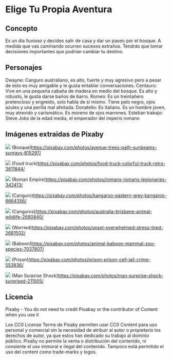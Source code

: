 # Elige Tu Propia Aventura
## Concepto
Es un día lluvioso y decides salir de casa y dar un paseo por el bosque. A medida que vas caminando ocurren sucesos extraños. Tendrás que tomar decisiones importantes que podrían cambiar tu destino. 

## Personajes
Dwayne: Canguro australiano, es alto, fuerte y muy agresivo pero a pesar de esto es muy amigable y le gusta entablar conversaciones.
Centauro: Vive en una pequeña cabaña de madera en medio del bosque. Es alto y robusto, le gusta darse baños de barro.
Romeo: Es un treintañero pretencioso y engreido, solo habla de sí mismo. Tiene pelo negro, ojos azules y una perilla mal afeitada.
Donatello: Es italiano. Es un hombre joven, muy atrevido y carismático. Es moreno de ojos marrones.
Esteban trabajo: Steve Jobs de la edad media, el emperador del imperio romano

## Imágenes extraidas de Pixaby
![](https://pixabay.com/photos/avenue-trees-path-sunbeams-sunrays-815297/)
(Bosque)https://pixabay.com/photos/avenue-trees-path-sunbeams-sunrays-815297/

![](https://pixabay.com/photos/food-truck-colorful-truck-retro-3611844/)
(Food truck)https://pixabay.com/photos/food-truck-colorful-truck-retro-3611844/

![](https://pixabay.com/photos/romans-romans-legionaries-342413/)
(Roman Empire)https://pixabay.com/photos/romans-romans-legionaries-342413/

![](https://pixabay.com/photos/kangaroo-eastern-grey-kangaroo-6664356/)
(Canguro)https://pixabay.com/photos/kangaroo-eastern-grey-kangaroo-6664356/

![](https://pixabay.com/photos/australia-brisbane-animal-wildlife-2680840/)
(Canguros)https://pixabay.com/photos/australia-brisbane-animal-wildlife-2680840/

![](https://pixabay.com/photos/upset-overwhelmed-stress-tired-2681502/)
(Worried)https://pixabay.com/photos/upset-overwhelmed-stress-tired-2681502/

![](https://pixabay.com/photos/animal-baboon-mammal-zoo-species-7037807/)
(Baboon)https://pixabay.com/photos/animal-baboon-mammal-zoo-species-7037807/

![](https://pixabay.com/photos/prison-prison-cell-jail-crime-553836/)
(Prison)https://pixabay.com/photos/prison-prison-cell-jail-crime-553836/

![](https://pixabay.com/photos/man-surprise-shock-surprised-211505/)
(Man Surprise Shock)https://pixabay.com/photos/man-surprise-shock-surprised-211505/

## Licencia
Pixaby - You do not need to credit Pixabay or the contributor of Content when you use it

Los CC0 License Terms de Pixaby permiten usar CC0 Content para uso personal y comercial sin la necesidad de atribuir al autor o propietario los derechos de autor, ya que estos han dedicado su trabajo al dominio público.
Pixaby no permite la venta o distribución del contenido, ni consiente el uso immoral e ilegal del contenido. Tampoco está permitido el uso del content como trade-marks y logos.
